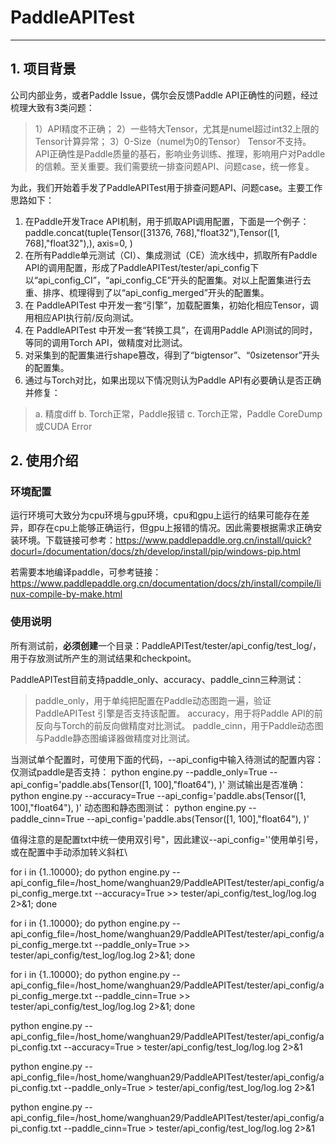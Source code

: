 # PaddleAPITest
******
## 1. 项目背景
公司内部业务，或者Paddle Issue，偶尔会反馈Paddle API正确性的问题，经过梳理大致有3类问题：
>1）API精度不正确；
>2）一些特大Tensor，尤其是numel超过int32上限的Tensor计算异常；
>3）0-Size（numel为0的Tensor） Tensor不支持。
API正确性是Paddle质量的基石，影响业务训练、推理，影响用户对Paddle的信赖。至关重要。我们需要统一排查问题API、问题case，统一修复。

为此，我们开始着手发了PaddleAPITest用于排查问题API、问题case。主要工作思路如下：
1. 在Paddle开发Trace API机制，用于抓取API调用配置，下面是一个例子：
    paddle.concat(tuple(Tensor([31376, 768],"float32"),Tensor([1, 768],"float32"),), axis=0, )
2. 在所有Paddle单元测试（CI）、集成测试（CE）流水线中，抓取所有Paddle API的调用配置，形成了PaddleAPITest/tester/api_config下以“api_config_CI”，“api_config_CE”开头的配置集。对以上配置集进行去重、排序、梳理得到了以“api_config_merged”开头的配置集。
3. 在 PaddleAPITest 中开发一套“引擎”，加载配置集，初始化相应Tensor，调用相应API执行前/反向测试。
4. 在 PaddleAPITest 中开发一套“转换工具”，在调用Paddle API测试的同时，等同的调用Torch API，做精度对比测试。
5. 对采集到的配置集进行shape篡改，得到了“bigtensor”、“0sizetensor”开头的配置集。
6. 通过与Torch对比，如果出现以下情况则认为Paddle API有必要确认是否正确并修复：
>a. 精度diff
>b. Torch正常，Paddle报错
>c. Torch正常，Paddle CoreDump或CUDA Error

## 2. 使用介绍

### 环境配置
运行环境可大致分为cpu环境与gpu环境，cpu和gpu上运行的结果可能存在差异，即存在cpu上能够正确运行，但gpu上报错的情况。因此需要根据需求正确安装环境。下载链接可参考：https://www.paddlepaddle.org.cn/install/quick?docurl=/documentation/docs/zh/develop/install/pip/windows-pip.html

若需要本地编译paddle，可参考链接：https://www.paddlepaddle.org.cn/documentation/docs/zh/install/compile/linux-compile-by-make.html

### 使用说明

所有测试前，**必须创建**一个目录：PaddleAPITest/tester/api_config/test_log/，用于存放测试所产生的测试结果和checkpoint。

PaddleAPITest目前支持paddle_only、accuracy、paddle_cinn三种测试：
>paddle_only，用于单纯把配置在Paddle动态图跑一遍，验证PaddleAPITest 引擎是否支持该配置。
>accuracy，用于将Paddle API的前反向与Torch的前反向做精度对比测试。
>paddle_cinn，用于Paddle动态图与Paddle静态图编译器做精度对比测试。

当测试单个配置时，可使用下面的代码，--api_config中输入待测试的配置内容：
仅测试paddle是否支持：
    python engine.py --paddle_only=True --api_config='paddle.abs(Tensor([1, 100],"float64"), )'
测试输出是否准确：
    python engine.py --accuracy=True --api_config='paddle.abs(Tensor([1, 100],"float64"), )'
动态图和静态图测试：
    python engine.py --paddle_cinn=True --api_config='paddle.abs(Tensor([1, 100],"float64"), )'

值得注意的是配置txt中统一使用双引号"，因此建议--api_config=''使用单引号，或在配置中手动添加转义斜杠\




for i in {1..10000}; do python engine.py --api_config_file=/host_home/wanghuan29/PaddleAPITest/tester/api_config/api_config_merge.txt --accuracy=True >> tester/api_config/test_log/log.log 2>&1; done

for i in {1..10000}; do python engine.py --api_config_file=/host_home/wanghuan29/PaddleAPITest/tester/api_config/api_config_merge.txt --paddle_only=True >> tester/api_config/test_log/log.log 2>&1; done

for i in {1..10000}; do python engine.py --api_config_file=/host_home/wanghuan29/PaddleAPITest/tester/api_config/api_config_merge.txt --paddle_cinn=True >> tester/api_config/test_log/log.log 2>&1; done


python engine.py --api_config_file=/host_home/wanghuan29/PaddleAPITest/tester/api_config/api_config.txt --accuracy=True > tester/api_config/test_log/log.log 2>&1

python engine.py --api_config_file=/host_home/wanghuan29/PaddleAPITest/tester/api_config/api_config.txt --paddle_only=True > tester/api_config/test_log/log.log 2>&1

python engine.py --api_config_file=/host_home/wanghuan29/PaddleAPITest/tester/api_config/api_config.txt --paddle_cinn=True > tester/api_config/test_log/log.log 2>&1

